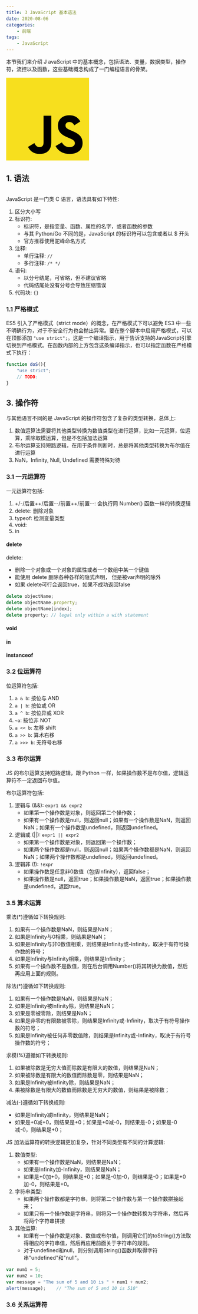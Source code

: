 ```yaml
---
title: 3 JavaScript 基本语法
date: 2020-08-06
categories:
    - 前端
tags:
	- JavaScript
---
```

本节我们来介绍 J avaScript 中的基本概念，包括语法、变量，数据类型，操作符，流控以及函数，这些基础概念构成了一门编程语言的骨架。
<!-- more -->

![JavaScript](/images/JavaScript/JavaScript.png)

## 1. 语法

```js

```

JavaScript 是一门类 C 语言，语法具有如下特性:
1. 区分大小写
2. 标识符: 
	- 标识符，是指变量、函数、属性的名字，或者函数的参数
	- 与其 Python/Go 不同的是，JavaScript 的标识符可以包含或者以 $ 开头
	- 官方推荐使用驼峰命名方式
3. 注释:
	- 单行注释: `//`
	- 多行注释: `/* */`
4. 语句: 
	- 以分号结尾，可省略，但不建议省略
	- 代码结尾处没有分号会导致压缩错误
5. 代码块: `{}`

### 1.1 严格模式
ES5 引入了严格模式（strict mode）的概念，在严格模式下可以避免 ES3 中一些不明确行为，对于不安全行为也会抛出异常。要在整个脚本中启用严格模式，可以在顶部添加 `"use strict";`。这是一个编译指示，用于告诉支持的JavaScript引擎切换到严格模式。在函数内部的上方包含这条编译指示，也可以指定函数在严格模式下执行：

```js
function doS(){
	"use strict";
	// TODO:
}
```


## 3. 操作符
与其他语言不同的是 JavaScript 的操作符包含了复杂的类型转换，总体上:
1. 数值运算法需要将其他类型转换为数值类型在进行运算，比如一元运算，位运算，乘除取模运算，但是不包括加法运算
2. 布尔运算支持短路逻辑，在用于条件判断时，总是将其他类型转换为布尔值在进行运算
3. NaN，Infinity, Null, Undefined 需要特殊对待

### 3.1 一元运算符
一元运算符包括:
1. +/-/后置++/后置--/前置++/前置--: 会执行同 Number() 函数一样的转换逻辑
2. delete: 删除对象
3. typeof: 检测变量类型
4. void: 
5. in

#### delete
delete:
- 删除一个对象或一个对象的属性或者一个数组中某一个键值
- 能使用 delete 删除各种各样的隐式声明， 但是被var声明的除外
- 如果 delete可行会返回true，如果不成功返回false

```js
delete objectName;
delete objectName.property;
delete objectName[index];
delete property; // legal only within a with statement
```

#### void

#### in

#### instanceof


### 3.2 位运算符
位运算符包括:
1. `a & b`: 按位与 AND
1. `a | b`: 按位或 OR
1. `a ^ b`: 按位异或 XOR
1. `~a`: 按位非 NOT
1. `a << b`: 左移 shift
1. `a >> b`: 算术右移
1. `a >>> b`: 无符号右移

### 3.3 布尔运算
JS 的布尔运算支持短路逻辑，跟 Python 一样，如果操作数不是布尔值，逻辑运算符不一定返回布尔值。

布尔运算符包括:
1. 逻辑与 (&&): `expr1 && expr2`
	- 如果第一个操作数是对象，则返回第二个操作数；
	- 如果有一个操作数是null，则返回null；如果有一个操作数是NaN，则返回NaN；如果有一个操作数是undefined，则返回undefined。
2. 逻辑或 (||): `expr1 || expr2`
	- 如果第一个操作数是对象，则返回第一个操作数；
	- 如果两个操作数都是null，则返回null；如果两个操作数都是NaN，则返回NaN；如果两个操作数都是undefined，则返回undefined。
3. 逻辑非 (!): `!expr`
	- 如果操作数是任意非0数值（包括Infinity），返回false；
	- 如果操作数是null，返回true；如果操作数是NaN，返回true；如果操作数是undefined，返回true。
	
### 3.5 算术运算
乘法(*)遵循如下转换规则:
1. 如果有一个操作数是NaN，则结果是NaN；
2. 如果是Infinity与0相乘，则结果是NaN；
3. 如果是Infinity与非0数值相乘，则结果是Infinity或-Infinity，取决于有符号操作数的符号；
4. 如果是Infinity与Infinity相乘，则结果是Infinity；
5. 如果有一个操作数不是数值，则在后台调用Number()将其转换为数值，然后再应用上面的规则。

除法(*)遵循如下转换规则:
1. 如果有一个操作数是NaN，则结果是NaN；
2. 如果是Infinity被Infinity除，则结果是NaN；
3. 如果是零被零除，则结果是NaN；
4. 如果是非零的有限数被零除，则结果是Infinity或-Infinity，取决于有符号操作数的符号；
5. 如果是Infinity被任何非零数值除，则结果是Infinity或-Infinity，取决于有符号操作数的符号；

求模(%)遵循如下转换规则:
1. 如果被除数是无穷大值而除数是有限大的数值，则结果是NaN；
2. 如果被除数是有限大的数值而除数是零，则结果是NaN；
3. 如果是Infinity被Infinity除，则结果是NaN；
4. 果被除数是有限大的数值而除数是无穷大的数值，则结果是被除数；

减法(-)遵循如下转换规则:
- 如果是Infinity减Infinity，则结果是NaN；
- 如果是+0减+0，则结果是+0；如果是+0减-0，则结果是-0；如果是-0减-0，则结果是+0；

JS 加法运算符的转换逻辑更加复杂，针对不同类型有不同的计算逻辑:
1. 数值类型:
	- 如果有一个操作数是NaN，则结果是NaN；
	- 如果是Infinity加-Infinity，则结果是NaN；
	- 如果是+0加+0，则结果是+0；如果是-0加-0，则结果是-0；如果是+0加-0，则结果是+0。
2. 字符串类型:
	- 如果两个操作数都是字符串，则将第二个操作数与第一个操作数拼接起来；
	- 如果只有一个操作数是字符串，则将另一个操作数转换为字符串，然后再将两个字符串拼接 
3. 其他运算:
	- 如果有一个操作数是对象、数值或布尔值，则调用它们的toString()方法取得相应的字符串值，然后再应用前面关于字符串的规则。
	- 对于undefined和null，则分别调用String()函数并取得字符串"undefined"和"null"。

```js
var num1 = 5;
var num2 = 10;
var message = "The sum of 5 and 10 is " + num1 + num2;
alert(message);    // "The sum of 5 and 10 is 510"
```

### 3.6 关系运算符
